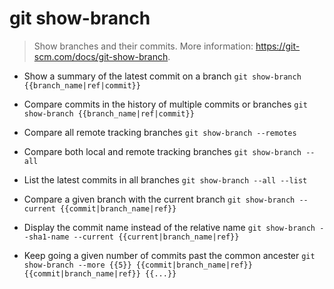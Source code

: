 # git show-branch
> Show branches and their commits.
> More information: <https://git-scm.com/docs/git-show-branch>.

- Show a summary of the latest commit on a branch
`git show-branch {{branch_name|ref|commit}}`

- Compare commits in the history of multiple commits or branches
`git show-branch {{branch_name|ref|commit}}`

- Compare all remote tracking branches
`git show-branch --remotes`

- Compare both local and remote tracking branches
`git show-branch --all`

- List the latest commits in all branches
`git show-branch --all --list`

- Compare a given branch with the current branch
`git show-branch --current {{commit|branch_name|ref}}`

- Display the commit name instead of the relative name
`git show-branch --sha1-name --current {{current|branch_name|ref}}`

- Keep going a given number of commits past the common ancester
`git show-branch --more {{5}} {{commit|branch_name|ref}} {{commit|branch_name|ref}} {{...}}`
